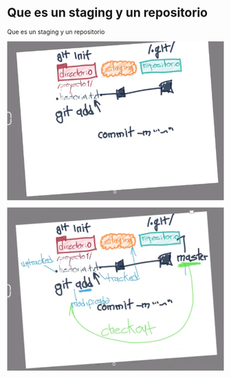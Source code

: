 # Que es un staging y un repositorio <!-- Opcional: Puedes poner el título como encabezado -->

Que es un staging y un repositorio

![Staging Diagram](Images/Untitled.png)

![Repository Diagram](<Images/Untitled 1.png>)